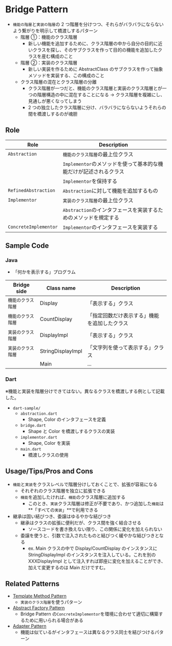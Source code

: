 # Bridge Pattern

- `機能の階層`と`実装の階層`の 2 つ階層を分けつつ、それらがバラバラにならないよう繋がりを明示して橋渡しするパターン
  - 階層 ①：機能のクラス階層
    - 新しい機能を追加するために、クラス階層の中から自分の目的に近いクラスを探し、そのサブクラスを作って目的の機能を追加したクラスを産む構成のこと
  - 階層 ②：実装のクラス階層
    - 新しい実装を作るために AbstractClass のサブクラスを作って抽象メソッドを実装する、この構成のこと
  - クラス階層の混在とクラス階層の分離
    - クラス階層が一つだと、機能のクラス階層と実装のクラス階層とが一つの階層構造の中に混在することになる → クラス階層を複雑にし、見通しが悪くなってしまう
    - 2 つの独立したクラス階層に分け、バラバラにならないようそれらの間を橋渡しするのが魂胆

## Role

| Role                  | Description                                                       |
| --------------------- | ----------------------------------------------------------------- |
| `Abstraction`         | `機能のクラス階層`の最上位クラス                                  |
|                       | `Implementor`のメソッドを使って基本的な機能だけが記述されるクラス |
|                       | `Implementor`を保持する                                           |
| `RefinedAbstraction`  | `Abstraction`に対して機能を追加するもの                           |
| `Implementor`         | `実装のクラス階層`の最上位クラス                                  |
|                       | `Abstraction`のインタフェースを実装するためのメソッドを規定する   |
| `ConcreteImplementor` | `Implementor`のインタフェースを実装する                           |

## Sample Code

### Java

- 「何かを表示する」プログラム

| Bridge side        | Class name        | Description                                  |
| ------------------ | ----------------- | -------------------------------------------- |
| `機能のクラス階層` | Display           | 「表示する」クラス                           |
| `機能のクラス階層` | CountDisplay      | 「指定回数だけ表示する」機能を追加したクラス |
| `実装のクラス階層` | DisplayImpl       | 「表示する」クラス                           |
| `実装のクラス階層` | StringDisplayImpl | 「文字列を使って表示する」クラス             |
|                    | Main              | ...                                          |

### Dart

※機能と実装を階層分けできてはない。異なるクラスを橋渡しする例として記載した。

- `dart-sample/`
  - `abstraction.dart`
    - Shape, Color のインタフェースを定義
  - `bridge.dart`
    - Shape と Color を橋渡しするクラスの実装
  - `implementor.dart`
    - Shape, Color を実装
  - `main.dart`
    - 橋渡しクラスの使用

## Usage/Tips/Pros and Cons

- `機能`と`実装`をクラスレベルで階層分けしておくことで、拡張が容易になる
  - それぞれのクラス階層を独立に拡張できる
  - `機能`を追加したければ、`機能`のクラス階層に追加する
    - このとき、`実装`クラス階層は修正が不要であり、かつ追加した`機能`は**「すべての`実装`」**で利用できる
- 継承は固い結びつき、委譲はゆるやかな結びつき
  - 継承はクラスの拡張に便利だが、クラス間を強く結合させる
    - ソースコードを書き換えない限り、この関係に変化を加えられない
  - 委譲を使うと、引数で注入されたものと結びつく緩やかな結びつきとなる
    - ex. Main クラスの中で Display/CountDisplay のインスタンスに StringDisplayImpl のインスタンスを注入している。これを別の XXXDisplayImpl として注入すれば即座に変化を加えることができ、加えて変更するのは Main だけですむ。

## Related Patterns

- [Template Method Pattern](../03-template-method-pattern/)
  - `実装のクラス階層`を使うパターン
- [Abstract Factory Pattern](../08-abstract-factory-pattern/)
  - Bridge Pattern の`ConcreteImplementor`を環境に合わせて適切に構築するために用いられる場合がある
- [Adapter Pattern](../02-adapter-pattern/)
  - 機能は似ているがインタフェースは異なるクラス同士を結びつけるパターン
